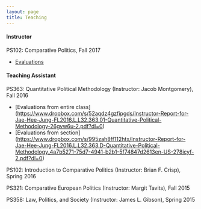 ```yaml
---
layout: page
title: Teaching
---
```


#### Instructor

PS102: Comparative Politics, Fall 2017

- [Evaluations](https://www.dropbox.com/s/iahufi84zhapknm/Evals-U25-102-14lv2lx.pdf?dl=0)

#### Teaching Assistant

PS363: Quantitative Political Methodology (Instructor: Jacob Montgomery), Fall 2016

- [Evaluations from entire class] (https://www.dropbox.com/s/52aqdz4gzfipgds/Instructor-Report-for-Jae-Hee-Jung-FL2016.L.L32.363.01-Quantitative-Political-Methodology-26gvw6u-2.pdf?dl=0)
- [Evaluations from section] (https://www.dropbox.com/s/995zah8ff112htx/Instructor-Report-for-Jae-Hee-Jung-FL2016.L.L32.363.D-Quantitative-Political-Methodology_4a7b5271-75d7-4941-b2b1-5f74847d2613en-US-278icyf-2.pdf?dl=0)

PS102: Introduction to Comparative Politics (Instructor: Brian F. Crisp), Spring 2016

PS321: Comparative European Politics (Instructor: Margit Tavits), Fall 2015

PS358: Law, Politics, and Society (Instructor: James L. Gibson), Spring 2015
